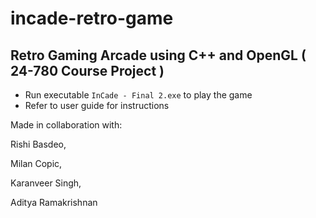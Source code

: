 # incade-retro-game

## Retro Gaming Arcade using C++ and OpenGL ( 24-780 Course Project )

* Run executable `InCade - Final 2.exe` to play the game
* Refer to user guide for instructions


Made in collaboration with:

Rishi Basdeo,

Milan Copic,

Karanveer Singh,

Aditya Ramakrishnan

